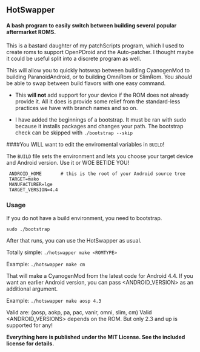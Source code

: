 ## HotSwapper
#### A bash program to easily switch between building several popular aftermarket ROMS.

This is a bastard daughter of my patchScripts program, which I used to create roms to support OpenPDroid and the Auto-patcher. I thought maybe it could be useful split into a discrete program as well.

This will allow you to quickly hotswap between building CyanogenMod to building ParanoidAndroid, or to building OmniRom or SlimRom. You _should_ be able to swap between build flavors with one easy command.

* This __will not__ add support for your device if the ROM does not already provide it. All it does is provide some relief from the standard-less practices we have with branch names and so on.

* I have added the beginnings of a bootstrap. It must be ran with sudo because it installs packages and changes your path. The bootstrap check can be skipped with ```./bootstrap --skip```


####You WILL want to edit the enviromental variables in ```BUILD```!

The ```BUILD``` file sets the environment and lets you choose your target device and Android version. Use it or WOE BETIDE YOU!

     ANDROID_HOME       # this is the root of your Android source tree
     TARGET=mako
     MANUFACTURER=lge
     TARGET_VERSION=4.4
    
### Usage

If you do not have a build environment, you need to bootstrap.

    sudo ./bootstrap
    
After that runs, you can use the HotSwapper as usual.

Totally simple:  ```./hotswapper make <ROMTYPE>```

Example: ```./hotswapper make cm```

That will make a CyanogenMod from the latest code for Android 4.4. If you want an earlier Android version, you can pass <ANDROID_VERSION> as an additional argument.

Example: ```./hotswapper make aosp 4.3```

Valid <ROMTYPES> are: (aosp, aokp, pa, pac, vanir, omni, slim, cm)
Valid <ANDROID_VERSIONS> depends on the ROM. But only 2.3 and up is supported for any!

**Everything here is published under the MIT License. See the included license for details.**